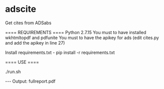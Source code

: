 # adscite
Get cites from ADSabs

==== REQUIREMENTS ====
Python 2.7.15
You must to have installed wkhtmltopdf and pdfunite
You must to have the apikey for ads (edit cites.py and add the apikey in line 27)

Install requirements.txt
    - pip install -r requirements.txt

==== USE ====

./run.sh

--- Output: fullreport.pdf

